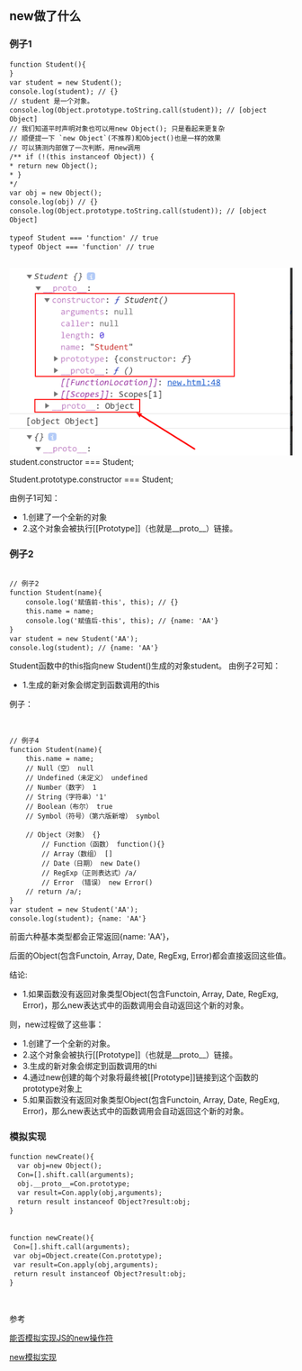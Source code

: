 ## new做了什么

### 例子1
```
function Student(){
}
var student = new Student();
console.log(student); // {}
// student 是一个对象。
console.log(Object.prototype.toString.call(student)); // [object Object]
// 我们知道平时声明对象也可以用new Object(); 只是看起来更复杂
// 顺便提一下 `new Object`(不推荐)和Object()也是一样的效果
// 可以猜测内部做了一次判断，用new调用
/** if (!(this instanceof Object)) {
* return new Object();
* }
*/
var obj = new Object();
console.log(obj) // {}
console.log(Object.prototype.toString.call(student)); // [object Object]

typeof Student === 'function' // true
typeof Object === 'function' // true


```

![Image text](../images/002/9.png)
student.constructor === Student;

Student.prototype.constructor === Student;

由例子1可知：
* 1.创建了一个全新的对象
* 2.这个对象会被执行[[Prototype]]（也就是__proto__）链接。

### 例子2
```

// 例子2
function Student(name){
    console.log('赋值前-this', this); // {}
    this.name = name;
    console.log('赋值后-this', this); // {name: 'AA'}
}
var student = new Student('AA');
console.log(student); // {name: 'AA'}
```
Student函数中的this指向new Student()生成的对象student。
由例子2可知：
* 1.生成的新对象会绑定到函数调用的this


例子：
```angular2


// 例子4
function Student(name){
    this.name = name;
    // Null（空） null
    // Undefined（未定义） undefined
    // Number（数字） 1
    // String（字符串）'1'
    // Boolean（布尔） true
    // Symbol（符号）（第六版新增） symbol
    
    // Object（对象） {}
        // Function（函数） function(){}
        // Array（数组） []
        // Date（日期） new Date()
        // RegExp（正则表达式）/a/
        // Error （错误） new Error() 
    // return /a/;
}
var student = new Student('AA');
console.log(student); {name: 'AA'}

```
前面六种基本类型都会正常返回{name: 'AA'}，

后面的Object(包含Functoin, Array, Date, RegExg, Error)都会直接返回这些值。

结论:
* 1.如果函数没有返回对象类型Object(包含Functoin, Array, Date, RegExg, Error)，那么new表达式中的函数调用会自动返回这个新的对象。

则，new过程做了这些事：
* 1.创建了一个全新的对象。
* 2.这个对象会被执行[[Prototype]]（也就是__proto__）链接。
* 3.生成的新对象会绑定到函数调用的thi
* 4.通过new创建的每个对象将最终被[[Prototype]]链接到这个函数的prototype对象上
* 5.如果函数没有返回对象类型Object(包含Functoin, Array, Date, RegExg, Error)，那么new表达式中的函数调用会自动返回这个新的对象。

### 模拟实现

```
function newCreate(){
  var obj=new Object();
  Con=[].shift.call(arguments);
  obj.__proto__=Con.prototype;
  var result=Con.apply(obj,arguments);
  return result instanceof Object?result:obj;
}


function newCreate(){
 Con=[].shift.call(arguments);
 var obj=Object.create(Con.prototype);
 var result=Con.apply(obj,arguments);
 return result instanceof Object?result:obj;
}



```


参考

[能否模拟实现JS的new操作符](https://juejin.cn/post/6844903704663949325#heading-2)

[new模拟实现](https://www.muyiy.cn/blog/3/3.5.html#模拟实现)